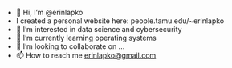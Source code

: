- 👋 Hi, I’m @erinlapko
- I created a personal website here: people.tamu.edu/~erinlapko
- 👀 I’m interested in data science and cybersecurity
- 🌱 I’m currently learning operating systems
- 💞️ I’m looking to collaborate on ...
- 📫 How to reach me erinlapko@gmail.com



<!---
erinlapko/erinlapko is a ✨ special ✨ repository because its `README.md` (this file) appears on your GitHub profile.
You can click the Preview link to take a look at your changes.
--->
